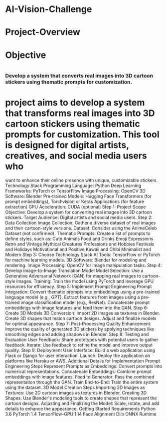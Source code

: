 # AI-Vision-Challenge
# Project-Overview
 # Objective
# <h3>Develop a system that converts real images into 3D cartoon stickers using thematic prompts for customization.
#   project aims to develop a system that transforms real images into 3D cartoon stickers using thematic prompts for customization. This tool is designed for digital artists, creatives, and social media users who 
  want to enhance their online presence with unique, customizable stickers.</h3>
Technology Stack
Programming Language: Python
Deep Learning Frameworks: PyTorch or TensorFlow
Image Processing: OpenCV
3D Software: Blender
Pre-trained Models: Hugging Face Transformers (for prompt embeddings), Torchvision or Keras Applications (for feature extraction)
GPU Acceleration: CUDA (optional)
Step 1: Project Scope
Objective: Develop a system for converting real images into 3D cartoon stickers.
Target Audience: Digital artists and social media users.
Step 2: Data Collection
Image Collection: Gather a diverse dataset of real images and their cartoon-style versions.
Dataset: Consider using the AnimeCeleb Dataset (not confirmed).
Thematic Prompts: Create a list of prompts to define styles, such as:
Cute Animals
Food and Drinks
Emoji Expressions
Retro and Vintage
Mythical Creatures
Professions and Hobbies
Festivals and Holidays
Motivational and Positive
Kawaii and Chibi
Minimalist and Modern
Step 3: Choose Technology Stack
AI Tools: TensorFlow or PyTorch for machine learning models.
3D Software: Blender for modeling and rendering.
Image Processing: OpenCV for image manipulation tasks.
Step 4: Develop Image-to-Image Translation Model
Model Selection: Use a Generative Adversarial Network (GAN) for mapping real images to cartoon-style images.
Training: Train the model using PyTorch and leverage GPU resources for efficiency.
Step 5: Implement Prompt Engineering
Prompt Integration:
Convert thematic prompts into embeddings using a pre-trained language model (e.g., GPT).
Extract features from images using a pre-trained image classification model (e.g., ResNet).
Concatenate prompt embeddings with image features and feed them into the GAN.
Step 6: Create 3D Models
3D Conversion:
Import 2D images as textures in Blender.
Create 3D shapes that match cartoon designs.
Adjust and finalize models for optimal appearance.
Step 7: Post-Processing
Quality Enhancement: Improve the quality of generated 3D stickers by applying techniques like smoothing edges and adding shadows in Blender.
Step 8: Testing and Evaluation
User Feedback: Share prototypes with potential users to gather feedback.
Iterate: Use feedback to refine the model and improve output quality.
Step 9: Deployment
User Interface: Build a web application using Flask or Django for user interaction.
Launch: Deploy the application on platforms like Heroku or AWS.
Additional Details for Implementation
Prompt Engineering Steps
Represent Prompts as Embeddings: Convert prompts into numerical representations.
Concatenate Embeddings: Combine prompt embeddings with image features.
Feed to Generator: Pass the combined representation through the GAN.
Train End-to-End: Train the entire system using the dataset.
3D Model Creation Steps
Importing 2D Images as Textures: Use 2D cartoon images as textures in Blender.
Creating 3D Shapes: Use Blender's modeling tools to create shapes that represent the cartoon designs.
Adjusting and Finalizing the Model: Scale, rotate, and add details to enhance the appearance.
Getting Started
Requirements
Python 3.6
PyTorch 1.4
TensorFlow-GPU 1.14
Face Alignment
Dlib
ONNX Runtime
